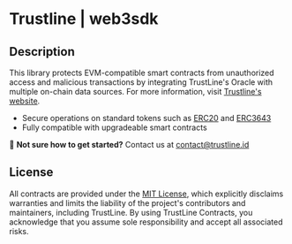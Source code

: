 # Trustline | web3sdk

## Description

This library protects EVM-compatible smart contracts from unauthorized access and malicious transactions by integrating TrustLine's Oracle with multiple on-chain data sources. For more information, visit [Trustline's website](https://www.trustline.id).

 * Secure operations on standard tokens such as [ERC20](https://docs.openzeppelin.com/contracts/erc20) and [ERC3643](https://www.erc3643.org)
 * Fully compatible with upgradeable smart contracts
 
:mage: **Not sure how to get started?** Contact us at contact@trustline.id

## License

All contracts are provided under the [MIT License](LICENSE), which explicitly disclaims warranties and limits the liability of the project's contributors and maintainers, including TrustLine. By using TrustLine Contracts, you acknowledge that you assume sole responsibility and accept all associated risks.








